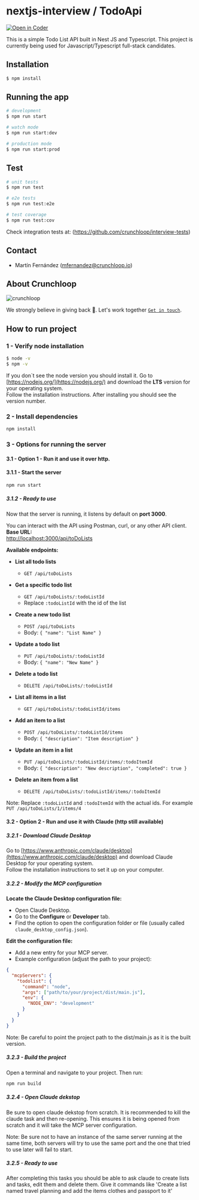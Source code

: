 # nextjs-interview / TodoApi

[![Open in Coder](https://dev.crunchloop.io/open-in-coder.svg)](https://dev.crunchloop.io/templates/fly-containers/workspace?param.Git%20Repository=git@github.com:crunchloop/nextjs-interview.git)

This is a simple Todo List API built in Nest JS and Typescript. This project is currently being used for Javascript/Typescript full-stack candidates.

## Installation

```bash
$ npm install
```

## Running the app

```bash
# development
$ npm run start

# watch mode
$ npm run start:dev

# production mode
$ npm run start:prod
```

## Test

```bash
# unit tests
$ npm run test

# e2e tests
$ npm run test:e2e

# test coverage
$ npm run test:cov
```

Check integration tests at: (https://github.com/crunchloop/interview-tests)

## Contact

- Martín Fernández (mfernandez@crunchloop.io)

## About Crunchloop

![crunchloop](https://s3.amazonaws.com/crunchloop.io/logo-blue.png)

We strongly believe in giving back :rocket:. Let's work together [`Get in touch`](https://crunchloop.io/#contact).

## How to run project

### 1 - Verify node installation
```bash
$ node -v
$ npm -v
```
If you don`t see the node version you should install it.
Go to [https://nodejs.org/](https://nodejs.org/) and download the **LTS** version for your operating system.  
Follow the installation instructions.
After installing you should see the version number.
### 2 - Install dependencies

```bash
npm install
```
### 3 - Options for running the server 

#### 3.1 - Option 1 - Run it and use it over http.
#### 3.1.1 - Start the server
```bash
npm run start         
```

##### 3.1.2 - Ready to use
Now that the server is running, it listens by default on **port 3000**.

You can interact with the API using Postman, curl, or any other API client.
**Base URL:**  
[http://localhost:3000/api/toDoLists](http://localhost:3000/api/toDoLists)

**Available endpoints:**

- **List all todo lists**
  - `GET /api/toDoLists`

- **Get a specific todo list**
  - `GET /api/toDoLists/:todoListId`
  - Replace `:todoListId` with the id of the list  

- **Create a new todo list**
  - `POST /api/toDoLists`
  - Body: `{ "name": "List Name" }`

- **Update a todo list**
  - `PUT /api/toDoLists/:todoListId`
  - Body: `{ "name": "New Name" }`

- **Delete a todo list**
  - `DELETE /api/toDoLists/:todoListId`

- **List all items in a list**
  - `GET /api/toDoLists/:todoListId/items`

- **Add an item to a list**
  - `POST /api/toDoLists/:todoListId/items`
  - Body: `{ "description": "Item description" }`

- **Update an item in a list**
  - `PUT /api/toDoLists/:todoListId/items/:todoItemId`
  - Body: `{ "description": "New description", "completed": true }`

- **Delete an item from a list**
  - `DELETE /api/toDoLists/:todoListId/items/:todoItemId`

Note: Replace `:todoListId` and `:todoItemId` with the actual ids. For example 
`PUT /api/toDoLists/1/items/4`
#### 3.2 - Option 2 - Run and use it with Claude (http still available)
##### 3.2.1 - Download Claude Desktop
Go to [https://www.anthropic.com/claude/desktop](https://www.anthropic.com/claude/desktop) and download Claude Desktop for your operating system.  
Follow the installation instructions to set it up on your computer.

##### 3.2.2 - Modify the MCP configuration
**Locate the Claude Desktop configuration file:**
   - Open Claude Desktop.
   - Go to the **Configure** or **Developer** tab.
   - Find the option to open the configuration folder or file (usually called `claude_desktop_config.json`).

**Edit the configuration file:**
   - Add a new entry for your MCP server.  
   - Example configuration (adjust the path to your project):

```json
{
  "mcpServers": {
    "todolist": {
      "command": "node",
      "args": ["path/to/your/project/dist/main.js"],
      "env": {
        "NODE_ENV": "development"
      }
    }
  }
}
```

Note: Be careful to point the project path to the dist/main.js as it is the built version.

##### 3.2.3 - Build the project
Open a terminal and navigate to your project. Then run:
```bash
npm run build
```

##### 3.2.4 - Open Claude dekstop 
Be sure to open claude dekstop from scratch. It is recommended to kill the claude task and then re-opening. This ensures it is being opened from scratch and it will take the MCP server configuration.

Note: Be sure not to have an instance of the same server running at the same time, both servers will try to use the same port and the one that tried to use later will fail to start.

##### 3.2.5 - Ready to use
After completing this tasks you should be able to ask claude to create lists and tasks, edit them and delete them. Give it commands like 'Create a list named travel planning and add the items clothes and passport to it'





